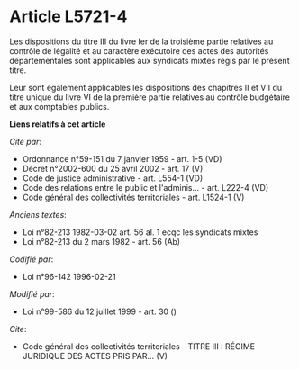# Article L5721-4

Les dispositions du titre III du livre Ier de la troisième partie relatives au contrôle de légalité et au caractère
exécutoire des actes des autorités départementales sont applicables aux syndicats mixtes régis par le présent titre. 

Leur sont également applicables les dispositions des chapitres II et VII du titre unique du livre VI de la première partie
relatives au contrôle budgétaire et aux comptables publics.

**Liens relatifs à cet article**

_Cité par_:

  - Ordonnance n°59-151 du 7 janvier 1959 - art. 1-5 (VD)
  - Décret n°2002-600 du 25 avril 2002 - art. 17 (V)
  - Code de justice administrative - art. L554-1 (VD)
  - Code des relations entre le public et l'adminis... - art. L222-4 (VD)
  - Code général des collectivités territoriales - art. L1524-1 (V)

_Anciens textes_:

  - Loi n°82-213 1982-03-02 art. 56 al. 1 ecqc les syndicats mixtes
  - Loi n°82-213 du 2 mars 1982 - art. 56 (Ab)

_Codifié par_:

  - Loi n°96-142 1996-02-21

_Modifié par_:

  - Loi n°99-586 du 12 juillet 1999 - art. 30 ()

_Cite_:

  - Code général des collectivités territoriales -  TITRE III : RÉGIME JURIDIQUE DES ACTES PRIS PAR... (V)
